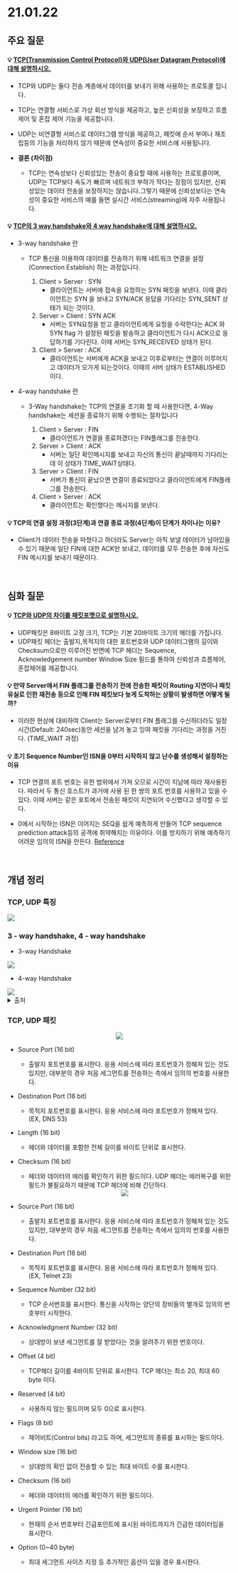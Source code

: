 # 21.01.22

## 주요 질문
   
#### 💡 [TCP(Transmission Control Protocol)와 UDP(User Datagram Protocol)에 대해 설명하시오.](#tcp-udp-특징-)
   * TCP와 UDP는 둘다 전송 계층에서 데이터를 보내기 위해 사용하는 프로토콜 입니다.
   * TCP는 연결형 서비스로 가상 회선 방식을 제공하고, 높은 신뢰성을 보장하고 흐름 제어 및 혼잡 제어 기능을 제공합니다.
   * UDP는 비연결형 서비스로 데이터그램 방식을 제공하고, 패킷에 순서 부여나 재조립등의 기능을 처리하지 않기 때문에 연속성이 중요한 서비스에 사용됩니다.

   
   * **결론 (차이점)**
      - TCP는 연속성보다 신뢰성있는 전송이 중요할 때에 사용하는 프로토콜이며, UDP는 TCP보다 속도가 빠르며 네트워크 부하가 적다는 장점이 있지만, 신뢰성있는 데이터 전송을 보장하지는 않습니다.그렇기 때문에 신뢰성보다는 연속성이 중요한 서비스의 예를 들면 실시간 서비스(streaming)에 자주 사용됩니다.


#### 💡 [TCP의 3 way handshake와 4 way handshake에 대해 설명하시오.](#3---way-handshake-4---way-handshake)
   * 3-way handshake 란
     * TCP 통신을 이용하여 데이터를 전송하기 위해 네트워크 연결을 설정(Connection Establish) 하는 과정입니다.

       1. Client > Server : SYN
          * 클라이언트는 서버에 접속을 요청하는 SYN 패킷을 보낸다. 이때 클라이언트는 SYN 을 보내고 SYN/ACK 응답을 기다리는 SYN_SENT 상태가 되는 것이다.
       2. Server > Client : SYN ACK
          * 서버는 SYN요청을 받고 클라이언트에게 요청을 수락한다는 ACK 와 SYN flag 가 설정된 패킷을 발송하고 클라이언트가 다시 ACK으로 응답하기를 기다린다. 이때 서버는 SYN_RECEIVED 상태가 된다.
       3. Client > Server : ACK
          * 클라이언트는 서버에게 ACK을 보내고 이후로부터는 연결이 이루어지고 데이터가 오가게 되는것이다. 이때의 서버 상태가 ESTABLISHED 이다.
        
   * 4-way handshake 란
     * 3-Way handshake는 TCP의 연결을 초기화 할 때 사용한다면, 4-Way handshake는 세션을 종료하기 위해 수행되는 절차입니다
      
        1. Client > Server : FIN
           * 클라이언트가 연결을 종료하겠다는 FIN플래그를 전송한다.
        2. Server > Client : ACK
           * 서버는 일단 확인메시지를 보내고 자신의 통신이 끝날때까지 기다리는데 이 상태가 TIME_WAIT상태다.
        3. Server > Client : FIN
           * 서버가 통신이 끝났으면 연결이 종료되었다고 클라이언트에게 FIN플래그를 전송한다.
        4. Client > Server : ACK
           * 클라이언트는 확인했다는 메시지를 보낸다.


#### 💡 TCP의 연결 설정 과정(3단계)과 연결 종료 과정(4단계)이 단계가 차이나는 이유?
   * Client가 데이터 전송을 마쳤다고 하더라도 Server는 아직 보낼 데이터가 남아있을 수 있기 때문에 일단 FIN에 대한 ACK만 보내고, 데이터를 모두 전송한 후에 자신도 FIN 메시지를 보내기 때문이다.


<br/>

## 심화 질문
   
#### 💡 [TCP와 UDP의 차이를 패킷포맷으로 설명하시오.](#tcp-udp-패킷)
   *  UDP패킷은 8바이트 고정 크기, TCP는 기본 20바이트 크기의 헤더를 가집니다.
   *  UDP패킷 헤더는 출발지,목적지의 대한 포트번호와 UDP 데이터그램의 길이와 Checksum으로만 이루어진 반면에 TCP 헤더는 Sequence, Acknowledgement number Window Size 필드를 통하여 신뢰성과 흐름제어, 혼잡제어를 제공합니다.

#### 💡 만약 Server에서 FIN 플래그를 전송하기 전에 전송한 패킷이 Routing 지연이나 패킷 유실로 인한 재전송 등으로 인해 FIN 패킷보다 늦게 도착하는 상황이 발생하면 어떻게 될까?
   * 이러한 현상에 대비하여 Client는 Server로부터 FIN 플래그를 수신하더라도 일정시간(Default: 240sec)동안 세션을 남겨 놓고 잉여 패킷을 기다리는 과정을 거친다. (TIME_WAIT 과정)

#### 💡 초기 Sequence Number인 ISN을 0부터 시작하지 않고 난수를 생성해서 설정하는 이유
   * TCP 연결의 포트 번호는 유한 범위에서 가져 오므로 시간이 지남에 따라 재사용된다. 따라서 두 통신 호스트가 과거에 사용 된 한 쌍의 포트 번호를 사용하고 있을 수 있다. 이때 서버는 같은 포트에서 전송된 패킷이 지연되어 수신했다고 생각할 수 있다.

   * 0에서 시작하는 ISN은 이어지는 SEQ을 쉽게 예측하게 만들어 TCP sequence prediction attack등의 공격에 취약해지는 이유이다. 이를 방지하기 위해 예측하기 어려운 임의의 ISN을 만든다.
      [Reference](https://nogan.tistory.com/22) 

<br/>

## 개념 정리

### TCP, UDP 특징
   <img src = "https://t1.daumcdn.net/cfile/tistory/990C0F3359FDD3F80C">


### 3 - way handshake, 4 - way handshake
   * 3-way Handshake
   <img src = "https://img1.daumcdn.net/thumb/R1280x0/?scode=mtistory2&fname=https%3A%2F%2Fblog.kakaocdn.net%2Fdn%2FbaP8ww%2FbtqwOnjzZQC%2FJRBQ77QHEHkGEtWEuLhWu1%2Fimg.png">

   * 4-way Handshake
   <img src = "https://img1.daumcdn.net/thumb/R1280x0/?scode=mtistory2&fname=https%3A%2F%2Fblog.kakaocdn.net%2Fdn%2FbCCQEX%2FbtqwNtEz7oF%2F3xn3jPXxpaKoNieiHJGHyK%2Fimg.png">

   <details markdown="1">
    <summary>출처</summary>
    https://nogan.tistory.com/22
   </details>



### TCP, UDP 패킷

   <center><img src = "https://mblogthumb-phinf.pstatic.net/20160904_285/minki0127_14729733276999Ve9G_PNG/udp_%C7%EC%B4%F5.PNG?type=w2"></center>

   - Source Port (16 bit)
     - 출발지 포트번호를 표시한다. 응용 서비스에 따라 포트번호가 정해져 있는 것도 있지만, 대부분의 경우 처음 세그먼트를 전송하는 측에서 임의의 번호를 사용한다.  

   - Destination Port (16 bit)
      - 목적지 포트번호를 표시한다. 응용 서비스에 따라 포트번호가 정해져 있다. (EX, DNS 53)

   - Length (16 bit)
      - 헤더와 데이터를 포함한 전체 길이를 바이트 단위로 표시한다.
  
   - Checksum (16 bit)
      - 헤더와 데이터의 에러를 확인하기 위한 필드이다. UDP 헤더는 에러복구를 위한 필드가 불필요하기 때문에 TCP 헤더에 비해 간단하다.

      <center><img src = "https://mblogthumb-phinf.pstatic.net/20160904_281/minki0127_1472973327122Yai3R_PNG/tcp%25ED%2597%25A4%25EB%258D%2594.PNG?type=w800"></center>

   - Source Port (16 bit)
     - 출발지 포트번호를 표시한다. 응용 서비스에 따라 포트번호가 정해져 있는 것도 있지만, 대부분의 경우 처음 세그먼트를 전송하는 측에서 임의의 번호를 사용한다.  

   - Destination Port (16 bit)
     - 목적지 포트번호를 표시한다. 응용 서비스에 따라 포트번호가 정해져 있다. (EX, Telnet 23)

   - Sequence Number (32 bit)
      - TCP 순서번호를 표시한다. 통신을 시작하는 양단의 장비들의 별개로 임의의 번호부터 시작한다.

   - Acknowledgment Number (32 bit)
      - 상대방이 보낸 세그먼트를 잘 받았다는 것을 알려주기 위한 번호이다.

   - Offset (4 bit)
      - TCP헤더 길이를 4바이트 단위로 표시한다. TCP 헤더는 최소 20, 최대 60 byte 이다.

   - Reserved (4 bit)
      - 사용하지 않는 필드이며 모두 0으로 표시한다.

   - Flags (8 bit)
      - 제어비트(Control bits) 라고도 하며, 세그먼트의 종류를 표시하는 필드이다.

   - Window size (16 bit)
      - 상대방의 확인 없이 전송할 수 있는 최대 바이트 수를 표시한다.

   - Checksum (16 bit)
      - 헤더와 데이터의 에러를 확인하기 위한 필드이다.

   - Urgent Pointer (16 bit)
      - 현재의 순서 번호부터 긴급포인트에 표시된 바이트까지가 긴급한 데이터임을 표시한다.

   - Option (0~40 byte)
      - 최대 세그먼트 사이즈 지정 등 추가적인 옵션이 있을 경우 표시한다.


<br/>
